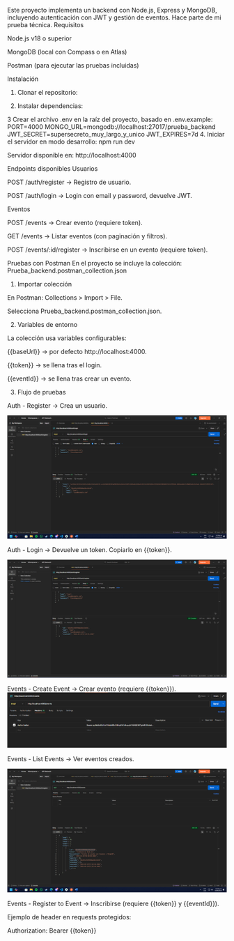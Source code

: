Este proyecto implementa un backend con Node.js, Express y MongoDB, incluyendo autenticación con JWT y gestión de eventos.
Hace parte de mi prueba técnica.
Requisitos

Node.js
 v18 o superior

MongoDB
 (local con Compass o en Atlas)

Postman
 (para ejecutar las pruebas incluidas)

Instalación

1. Clonar el repositorio:

2. Instalar dependencias:

3 Crear el archivo .env en la raíz del proyecto, basado en .env.example:
PORT=4000
MONGO_URL=mongodb://localhost:27017/prueba_backend
JWT_SECRET=supersecreto_muy_largo_y_unico
JWT_EXPIRES=7d
4. Iniciar el servidor en modo desarrollo:
npm run dev

Servidor disponible en:
http://localhost:4000 

Endpoints disponibles
Usuarios

POST /auth/register → Registro de usuario.

POST /auth/login → Login con email y password, devuelve JWT.

Eventos

POST /events → Crear evento (requiere token).

GET /events → Listar eventos (con paginación y filtros).

POST /events/:id/register → Inscribirse en un evento (requiere token).

Pruebas con Postman
En el proyecto se incluye la colección:
Prueba_backend.postman_collection.json

1. Importar colección

En Postman: Collections > Import > File.

Selecciona Prueba_backend.postman_collection.json.

2. Variables de entorno

La colección usa variables configurables:

{{baseUrl}} → por defecto http://localhost:4000.

{{token}} → se llena tras el login.

{{eventId}} → se llena tras crear un evento.

3. Flujo de pruebas

Auth - Register → Crea un usuario.

![Register en Postman](docs/postman_login.png)

Auth - Login → Devuelve un token. Copiarlo en {{token}}.

![Login en Postman](docs/postman_register.png)

Events - Create Event → Crear evento (requiere {{token}}).
![Crear evento](docs/ejemplo_authorization.png)

Events - List Events → Ver eventos creados.

![Eventos creados](docs/Eventos_creados.png)

Events - Register to Event → Inscribirse (requiere {{token}} y {{eventId}}).

Ejemplo de header en requests protegidos:

Authorization: Bearer {{token}}

